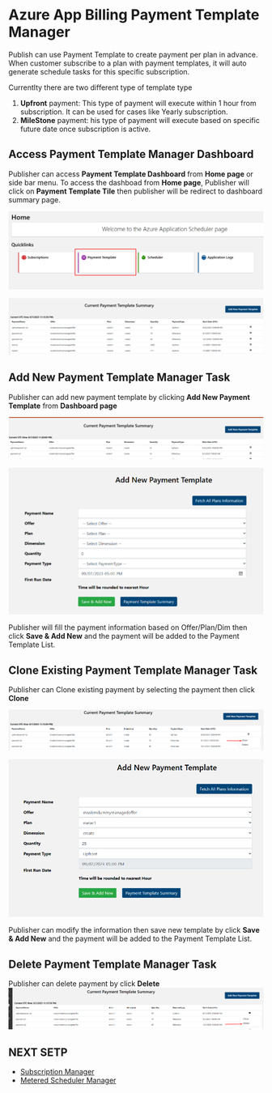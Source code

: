 # Azure App Billing Payment Template Manager 
Publish can use Payment Template to create payment per plan in advance. When customer subscribe to a plan with payment templates, it will auto generate schedule tasks for this specific subscription.

Currentlty there are two different type of template type
1. **Upfront** payment: This type of payment will execute within 1 hour from subscription. It can be used for cases like Yearly subscription.
2. **MileStone** payment: his type of payment will execute based on specific future date once subscription is active.

## Access Payment Template Manager Dashboard
 Publisher can access **Payment Template Dashboard** from **Home page** or side bar menu.
To access the dashboad from **Home page**, Publisher will click on **Payment Template Tile** then publisher will be redirect to dashboard summary page.

![home](./images/plan-1.png)

![dashboard](./images/plan-2.png)


## Add New Payment Template Manager Task

Publisher can add new payment template by clicking **Add New Payment Template** from **Dashboard page**

![add-plan-1](./images/plan-3.png)

![add-plan-2](./images/plan-4.png)

Publisher will fill the payment information based on Offer/Plan/Dim then click **Save & Add New** and the payment will be added to the Payment Template List.


## Clone Existing Payment Template Manager Task

Publisher can Clone existing payment by selecting the payment then click **Clone**

![clone-1](./images/plan-6.png)

![clone-2](./images/plan-7.png)

Publisher can modify the information then save new template by click **Save & Add New** and the payment will be added to the Payment Template List.


## Delete Payment Template Manager Task
Publisher can delete payment by click **Delete**
![delete-1](./images/plan-5.png)



## NEXT SETP
 - [Subscription Manager](./Subscription-Manager.md)
 - [Metered Scheduler Manager](./Metered-Scheduler-Manager.md)


